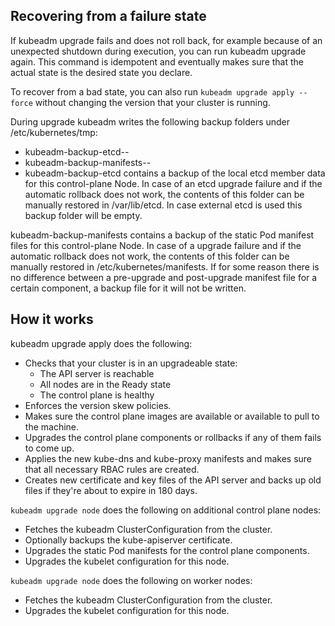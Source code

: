 ## Recovering from a failure state

If kubeadm upgrade fails and does not roll back, for example because of an unexpected shutdown during execution, you can run kubeadm upgrade again. This command is idempotent and eventually makes sure that the actual state is the desired state you declare.

To recover from a bad state, you can also run `kubeadm upgrade apply --force` without changing the version that your cluster is running.

During upgrade kubeadm writes the following backup folders under /etc/kubernetes/tmp:

* kubeadm-backup-etcd-<date>-<time>
* kubeadm-backup-manifests-<date>-<time>
* kubeadm-backup-etcd contains a backup of the local etcd member data for this control-plane Node. In case of an etcd upgrade failure and if the automatic rollback does not work, the contents of this folder can be manually restored in /var/lib/etcd. In case external etcd is used this backup folder will be empty.

kubeadm-backup-manifests contains a backup of the static Pod manifest files for this control-plane Node. In case of a upgrade failure and if the automatic rollback does not work, the contents of this folder can be manually restored in /etc/kubernetes/manifests. If for some reason there is no difference between a pre-upgrade and post-upgrade manifest file for a certain component, a backup file for it will not be written.

## How it works

kubeadm upgrade apply does the following:

* Checks that your cluster is in an upgradeable state:
  * The API server is reachable
  * All nodes are in the Ready state
  * The control plane is healthy
* Enforces the version skew policies.
* Makes sure the control plane images are available or available to pull to the machine.
* Upgrades the control plane components or rollbacks if any of them fails to come up.
* Applies the new kube-dns and kube-proxy manifests and makes sure that all necessary RBAC rules are created.
* Creates new certificate and key files of the API server and backs up old files if they're about to expire in 180 days.

`kubeadm upgrade node` does the following on additional control plane nodes:

* Fetches the kubeadm ClusterConfiguration from the cluster.
* Optionally backups the kube-apiserver certificate.
* Upgrades the static Pod manifests for the control plane components.
* Upgrades the kubelet configuration for this node.

`kubeadm upgrade node` does the following on worker nodes:

* Fetches the kubeadm ClusterConfiguration from the cluster.
* Upgrades the kubelet configuration for this node.